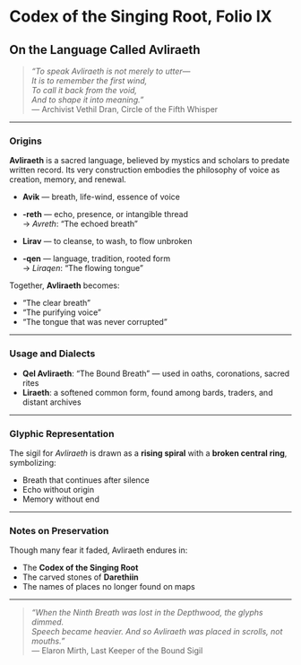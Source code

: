 
# Codex of the Singing Root, Folio IX

## On the Language Called Avliraeth

> *“To speak Avliraeth is not merely to utter—  
It is to remember the first wind,  
To call it back from the void,  
And to shape it into meaning.”*  
— Archivist Vethil Dran, Circle of the Fifth Whisper

---

### Origins

**Avliraeth** is a sacred language, believed by mystics and scholars to predate written record. Its very construction embodies the philosophy of voice as creation, memory, and renewal.

- **Avik** — breath, life-wind, essence of voice  
- **-reth** — echo, presence, or intangible thread  
→ *Avreth*: “The echoed breath”

- **Lirav** — to cleanse, to wash, to flow unbroken  
- **-qen** — language, tradition, rooted form  
→ *Liraqen*: “The flowing tongue”

Together, **Avliraeth** becomes:
- “The clear breath”
- “The purifying voice”
- “The tongue that was never corrupted”

---

### Usage and Dialects

- **Qel Avliraeth**: “The Bound Breath” — used in oaths, coronations, sacred rites  
- **Liraeth**: a softened common form, found among bards, traders, and distant archives

---

### Glyphic Representation

The sigil for *Avliraeth* is drawn as a **rising spiral** with a **broken central ring**, symbolizing:
- Breath that continues after silence
- Echo without origin
- Memory without end

---

### Notes on Preservation

Though many fear it faded, Avliraeth endures in:
- The **Codex of the Singing Root**
- The carved stones of **Darethiin**
- The names of places no longer found on maps

---

> *“When the Ninth Breath was lost in the Depthwood, the glyphs dimmed.  
> Speech became heavier. And so Avliraeth was placed in scrolls, not mouths.”*  
> — Elaron Mirth, Last Keeper of the Bound Sigil
